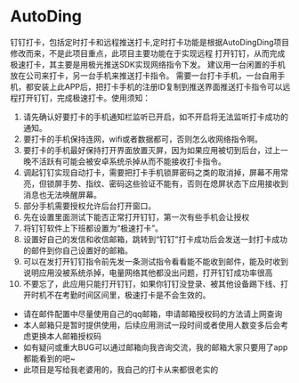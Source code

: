 # AutoDing
钉钉打卡，包括定时打卡和远程推送打卡,定时打卡功能是根据AutoDingDing项目修改而来，不是此项目重点，此项目主要功能在于实现远程
打开钉钉，从而完成极速打卡，其主要是用极光推送SDK实现网络指令下发。
建议用一台闲置的手机放在公司来打卡，另一台手机来推送打卡指令。
需要一台打卡手机，一台自用手机，都安装上此APP后，把打卡手机的注册ID复制到推送界面推送打卡指令可以远程打开钉钉，完成极速打卡。使用须知：
1. 请先确认好要打卡的手机通知栏监听已开启，如不开启将无法监听打卡成功的通知。
2. 要打卡的手机保持连网，wifi或者数据都可，否则怎么收网络指令啊。
3. 要打卡的手机最好保持打开界面放置灭屏，因为如果应用被切到后台，过上一晚不活跃有可能会被安卓系统杀掉从而不能接收打卡指令。
4. 调起钉钉实现自动打卡，需要把打卡手机锁屏密码之类的取消掉，屏幕不用常亮，但锁屏手势、指纹、密码这些验证不能有，否则在熄屏状态下应用接收到消息也无法唤醒屏幕。
5. 部分手机需要授权允许后台打开窗口。
6. 先在设置里面测试下能否正常打开钉钉，第一次有些手机会让授权
7. 将钉钉软件上下班都设置为“极速打卡”。
8. 设置好自己的发信和收信邮箱，跳转到“钉钉”打卡成功后会发送一封打卡成功的邮件到你自己设置好的邮箱。
9. 可以在发打开钉钉指令前先发一条测试指令看看能不能收到邮件，能及时收到说明应用没被系统杀掉，电量网络其他都没出问题，打开钉钉成功率很高
10. 不要忘了，此应用只能打开钉钉，如果你钉钉没登录、被其他设备踢下线、打开时机不在考勤时间区间里，极速打卡是不会生效的。

+ 请在邮件配置中尽量使用自己的qq邮箱，申请邮箱授权码的方法请上网查询
+ 本人邮箱只是暂时提供使用，后续应用测试一段时间或者使用人数变多后会考虑更换本人邮箱授权码
+ 如有疑问或重大BUG可以通过邮箱向我咨询交流，我的邮箱大家只要用了app都能看到的吧~
+ 此项目是写给我老婆用的，我自己的打卡从来都很老实的

